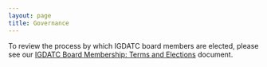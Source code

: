 ```yaml
---
layout: page
title: Governance
---
```


To review the process by which IGDATC board members are elected, please see our [IGDATC Board Membership: Terms and Elections](https://docs.google.com/document/d/1oFttRIit4bF55lbySJKh0uOc6W2oemJyteh3lKCw9g4/edit?usp=sharing) document.